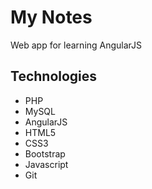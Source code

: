 # My Notes
Web app for learning AngularJS

## Technologies
- PHP
- MySQL
- AngularJS
- HTML5
- CSS3
- Bootstrap
- Javascript
- Git